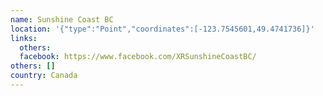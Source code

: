 ```yaml
---
name: Sunshine Coast BC
location: '{"type":"Point","coordinates":[-123.7545601,49.4741736]}'
links:
  others: 
  facebook: https://www.facebook.com/XRSunshineCoastBC/
others: []
country: Canada
---
```

